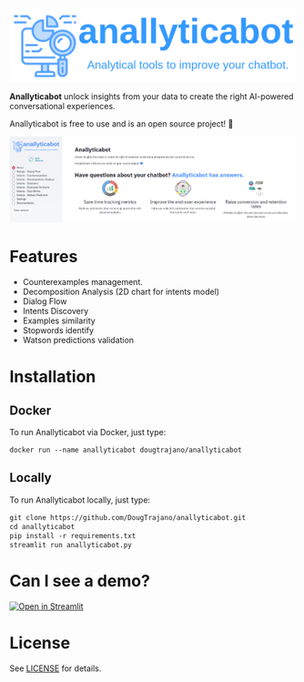 ![](images/anallyticabot_logo.png)

**Anallyticabot** unlock insights from your data to create the right AI-powered conversational experiences.

Anallyticabot is free to use and is an open source project! 💙

![](images/home_page.png)

# Features

- Counterexamples management.
- Decomposition Analysis (2D chart for intents model)
- Dialog Flow
- Intents Discovery
- Examples similarity
- Stopwords identify
- Watson predictions validation

# Installation

## Docker

To run Anallyticabot via Docker, just type:

```
docker run --name anallyticabot dougtrajano/anallyticabot
```

## Locally

To run Anallyticabot locally, just type:

```
git clone https://github.com/DougTrajano/anallyticabot.git
cd anallyticabot
pip install -r requirements.txt
streamlit run anallyticabot.py
```

# Can I see a demo?

[![Open in Streamlit](https://static.streamlit.io/badges/streamlit_badge_black_white.svg)](https://share.streamlit.io/dougtrajano/anallyticabot/anallyticabot.py)

# License

See [LICENSE](LICENSE) for details.